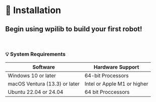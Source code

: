 <h1>🔧 Installation</h1>
<h2>Begin using wpilib to build your first robot!</h2>

<br>

<h3>💡 System Requirements</h3>

| Software    | Hardware Support |
| -------- | ------- |
| Windows 10 or later  | 64-bit Processors    |
| macOS Ventura (13.3) or later | Intel or Apple M1 or higher     |
| Ubuntu 22.04 or 24.04    | 64 bit Proccessors    |
